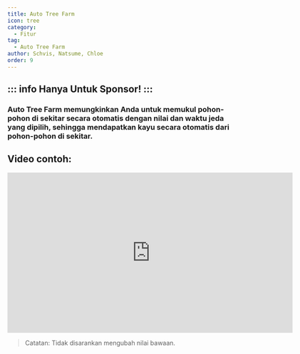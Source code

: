 ```yaml
---
title: Auto Tree Farm
icon: tree
category:
  - Fitur
tag:
  - Auto Tree Farm
author: Schvis, Natsume, Chloe
order: 9
---
```

::: info Hanya Untuk Sponsor!
:::
---
### Auto Tree Farm memungkinkan Anda untuk memukul pohon-pohon di sekitar secara otomatis dengan nilai dan waktu jeda yang dipilih, sehingga mendapatkan kayu secara otomatis dari pohon-pohon di sekitar.

## Video contoh:

<div class="iframe-container"><iframe width="640" height="360" src="https://www.youtube.com/embed/v95_NOxc4do?list=PL5eI1Tb64p56g27qfYk7VuFTz4FK6YrKa" title="Korepi - Auto Tree Farm" frameborder="0" allow="accelerometer; autoplay; clipboard-write; encrypted-media; gyroscope; picture-in-picture; web-share" allowfullscreen></iframe></div>

> Catatan: Tidak disarankan mengubah nilai bawaan.